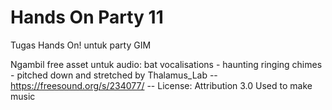 # Hands On Party 11
Tugas Hands On! untuk party GIM

Ngambil free asset untuk audio:
bat vocalisations - haunting ringing chimes - pitched down and stretched by Thalamus_Lab -- https://freesound.org/s/234077/ -- License: Attribution 3.0
Used to make music